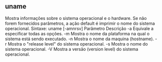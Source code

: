 ## uname
Mostra informações sobre o sistema operacional e o hardware. Se não
forem fornecidos parâmetros, a ação default é imprimir o nome do
sistema operacional.
Sintaxe: uname [-amnrsv]
Parâmetro Descrição
-a Equivale a especificar todas as opções.
-m Mostra o nome da plataforma na qual o sistema
está sendo executado.
-n Mostra o nome da maquina (hostname).
-r Mostra o "release level" do sistema operacional.
-s Mostra o nome do sistema operacional.
-V Mostra a versão (version level) do sistema
operacional.


